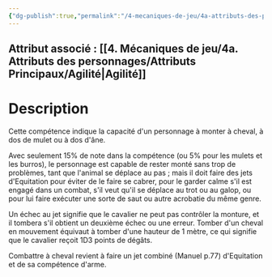 ```yaml
---
{"dg-publish":true,"permalink":"/4-mecaniques-de-jeu/4a-attributs-des-personnages/competences/equitation/"}
---
```



## Attribut associé : [[4. Mécaniques de jeu/4a. Attributs des personnages/Attributs Principaux/Agilité\|Agilité]] 

# Description

Cette compétence indique la capacité d'un personnage à monter à cheval, à dos de mulet ou à dos d'âne. 

Avec seulement 15% de note dans la compétence (ou 5% pour les mulets et les burros), le personnage est capable de rester monté sans trop de problèmes, tant que l'animal se déplace au pas ; mais il doit faire des jets d'Equitation pour éviter de le faire se cabrer, pour le garder calme s'il est engagé dans un combat, s'il veut qu'il se déplace au trot ou au galop, ou pour lui faire exécuter une sorte de saut ou autre acrobatie du même genre.

Un échec au jet signifie que le cavalier ne peut pas contrôler la monture, et il tombera s'il obtient un deuxième échec ou une erreur. Tomber d'un cheval en mouvement équivaut à tomber d'une hauteur de 1 mètre, ce qui signifie que le cavalier reçoit 1D3 points de dégâts.

Combattre à cheval revient à faire un jet combiné (Manuel  p.77) d'Equitation et de sa compétence d'arme.